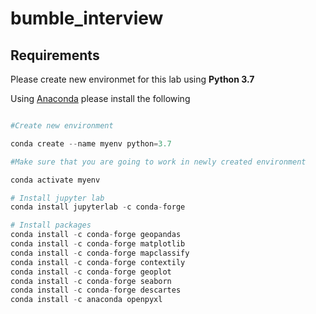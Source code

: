 # bumble_interview

## Requirements

Please create new environmet for this lab using  **Python 3.7**
 
Using [Anaconda](https://docs.anaconda.com/anaconda/install/)  please install the following 

```python

#Create new environment

conda create --name myenv python=3.7

#Make sure that you are going to work in newly created environment

conda activate myenv

# Install jupyter lab
conda install jupyterlab -c conda-forge

# Install packages
conda install -c conda-forge geopandas
conda install -c conda-forge matplotlib
conda install -c conda-forge mapclassify
conda install -c conda-forge contextily
conda install -c conda-forge geoplot
conda install -c conda-forge seaborn
conda install -c conda-forge descartes 
conda install -c anaconda openpyxl
```
